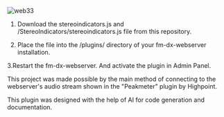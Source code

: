 
![web33](https://github.com/user-attachments/assets/cfac1693-acde-43b4-ba58-573469d51ef0)

1. Download the stereoindicators.js and /StereoIndicators/stereoindicators.js file from this repository.

2. Place the file into the /plugins/ directory of your fm-dx-webserver installation.

3.Restart the fm-dx-webserver. And activate the plugin in Admin Panel.

 This project was made possible by the main method of connecting to the webserver's audio stream shown in the "Peakmeter" plugin by Highpoint.

 This plugin was designed with the help of AI for code generation and documentation.
